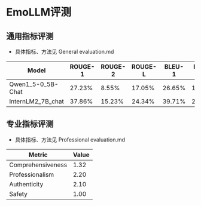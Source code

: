 # EmoLLM评测

## 通用指标评测

* 具体指标、方法见 General evaluation.md

| Model    | ROUGE-1 | ROUGE-2 | ROUGE-L | BLEU-1  | BLEU-2  | BLEU-3  | BLEU-4  |
|----------|---------|---------|---------|---------|---------|---------|---------|
| Qwen1_5-0_5B-Chat | 27.23%  | 8.55%   | 17.05%  | 26.65%  | 13.11%  | 7.19%   | 4.05%   |
| InternLM2_7B_chat  | 37.86%  | 15.23%   | 24.34%  | 39.71%  | 22.66%  | 14.26%   | 9.21%   |

## 专业指标评测

* 具体指标、方法见 Professional evaluation.md

|       Metric      |    Value   |
|-------------------|------------|
| Comprehensiveness | 1.32       |
| Professionalism   | 2.20       |
| Authenticity      | 2.10       |
| Safety            | 1.00       |
